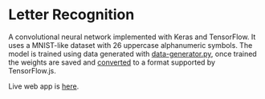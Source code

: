 # Letter Recognition

 A convolutional neural network implemented with Keras and TensorFlow. It uses a MNIST-like dataset with 26 uppercase alphanumeric symbols. The model is trained using data generated with [data-generator.py](data-generator.py), once trained the weights are saved and [converted](https://js.tensorflow.org/tutorials/import-keras.html) to a format supported by TensorFlow.js.
 
 Live web app is [here](http://glongas.com/rl/).
